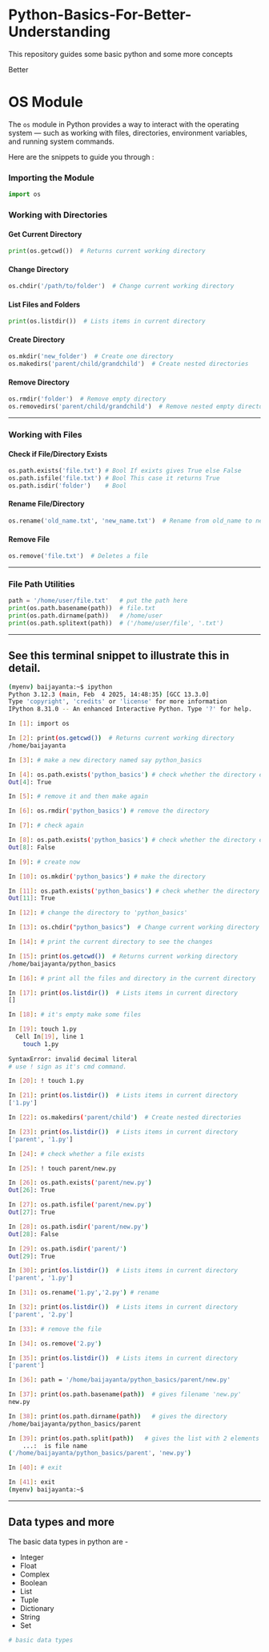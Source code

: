 # Python-Basics-For-Better-Understanding
This repository guides some basic python and some more concepts


Better 
# OS Module
The `os` module in Python provides a way to interact with the operating system — such as working with files, directories, environment variables, and running system commands.

Here are the snippets to guide you through : 


### Importing the Module

```python
import os
```

### Working with Directories

#### Get Current Directory

```python
print(os.getcwd())  # Returns current working directory
```

#### Change Directory

```python
os.chdir('/path/to/folder')  # Change current working directory
```

#### List Files and Folders

```python
print(os.listdir())  # Lists items in current directory
```

#### Create Directory

```python
os.mkdir('new_folder')  # Create one directory
os.makedirs('parent/child/grandchild')  # Create nested directories
```

#### Remove Directory

```python
os.rmdir('folder')  # Remove empty directory
os.removedirs('parent/child/grandchild')  # Remove nested empty directories
```

---

### Working with Files

#### Check if File/Directory Exists

```python
os.path.exists('file.txt') # Bool If exixts gives True else False
os.path.isfile('file.txt') # Bool This case it returns True
os.path.isdir('folder')    # Bool 
```

#### Rename File/Directory

```python
os.rename('old_name.txt', 'new_name.txt')  # Rename from old_name to new_name
```

#### Remove File

```python
os.remove('file.txt')  # Deletes a file
```

---

### File Path Utilities

```python
path = '/home/user/file.txt'   # put the path here
print(os.path.basename(path))  # file.txt
print(os.path.dirname(path))   # /home/user
print(os.path.splitext(path))  # ('/home/user/file', '.txt')
```

---

## See this terminal snippet to illustrate this in detail. 
```bash
(myenv) baijayanta:~$ ipython
Python 3.12.3 (main, Feb  4 2025, 14:48:35) [GCC 13.3.0]
Type 'copyright', 'credits' or 'license' for more information
IPython 8.31.0 -- An enhanced Interactive Python. Type '?' for help.

In [1]: import os

In [2]: print(os.getcwd())  # Returns current working directory
/home/baijayanta

In [3]: # make a new directory named say python_basics

In [4]: os.path.exists('python_basics') # check whether the directory exists
Out[4]: True

In [5]: # remove it and then make again

In [6]: os.rmdir('python_basics') # remove the directory

In [7]: # check again

In [8]: os.path.exists('python_basics') # check whether the directory exists
Out[8]: False

In [9]: # create now 

In [10]: os.mkdir('python_basics') # make the directory

In [11]: os.path.exists('python_basics') # check whether the directory exists
Out[11]: True

In [12]: # change the directory to 'python_basics'

In [13]: os.chdir("python_basics")  # Change current working directory

In [14]: # print the current directory to see the changes

In [15]: print(os.getcwd())  # Returns current working directory
/home/baijayanta/python_basics

In [16]: # print all the files and directory in the current directory

In [17]: print(os.listdir())  # Lists items in current directory
[]

In [18]: # it's empty make some files

In [19]: touch 1.py
  Cell In[19], line 1
    touch 1.py
           ^
SyntaxError: invalid decimal literal
# use ! sign as it's cmd command.

In [20]: ! touch 1.py

In [21]: print(os.listdir())  # Lists items in current directory
['1.py']

In [22]: os.makedirs('parent/child')  # Create nested directories

In [23]: print(os.listdir())  # Lists items in current directory
['parent', '1.py']

In [24]: # check whether a file exists

In [25]: ! touch parent/new.py

In [26]: os.path.exists('parent/new.py')
Out[26]: True

In [27]: os.path.isfile('parent/new.py')
Out[27]: True

In [28]: os.path.isdir('parent/new.py')
Out[28]: False

In [29]: os.path.isdir('parent/')
Out[29]: True

In [30]: print(os.listdir())  # Lists items in current directory
['parent', '1.py']

In [31]: os.rename('1.py','2.py') # rename

In [32]: print(os.listdir())  # Lists items in current directory
['parent', '2.py']

In [33]: # remove the file

In [34]: os.remove('2.py')

In [35]: print(os.listdir())  # Lists items in current directory
['parent']

In [36]: path = '/home/baijayanta/python_basics/parent/new.py'

In [37]: print(os.path.basename(path))  # gives filename 'new.py'
new.py

In [38]: print(os.path.dirname(path))   # gives the directory
/home/baijayanta/python_basics/parent

In [39]: print(os.path.split(path))   # gives the list with 2 elements 1st one is path and 2nd
    ...:  is file name
('/home/baijayanta/python_basics/parent', 'new.py')

In [40]: # exit

In [41]: exit
(myenv) baijayanta:~$
```

---
## Data types and more
The basic data types in python are - 
- Integer
- Float
- Complex
- Boolean
- List
- Tuple
- Dictionary
- String
- Set
  

```python
# basic data types


```

